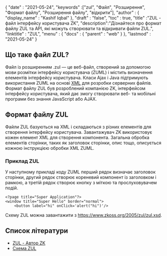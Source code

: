 {
  "date" : "2021-05-24",
  "keywords" :["zul", "Файл", "Розширення", "Формат файлу", "Розширення файлу", "відкрити"],
  "author" : {
    "display_name" : "Kashif Iqbal"
},
  "draft" : "false",
  "toc" : true,
  "title" :"ZUL - файл інтерфейсу користувача ZK",
  "description":"Дізнайтеся про формат файлу ZUL та API, які можуть створювати та відкривати файли ZUL.",
  "linktitle" : "ZUL",
  "menu" : {
    "docs" : {
      "parent" : "web"
}
},
  "lastmod" : "2021-05-24"
}

## Що таке файл ZUL?

Файл із розширенням .zul — це веб-файл, створений за допомогою мови розмітки інтерфейсу користувача (ZUML) і містить визначення елементів інтерфейсу користувача. Класи Ajax і Java підтримують використання ZUML на основі [XML](/uk/web/xml/) для розробки серверних файлів. Формат файлу ZUL був розроблений компанією ZK, інтерфейсом інтерфейсу користувача, який дає змогу створювати веб- та мобільні програми без знання JavaScript або AJAX.

## Формат файлу ZUL

Файли ZUL базуються на XML і складаються з різних елементів для створення інтерфейсу користувача. Завантажувач ZK використовує кожен елемент XML для створення компонента. Загальна обробка елементів сторінки, таких як заголовок сторінки, опис тощо, описується кожною інструкцією обробки XML ZUML.

### Приклад ZUL

У наступному прикладі коду ZUML перший рядок визначає заголовок сторінки, другий рядок створює кореневий компонент із заголовком і рамкою, а третій рядок створює кнопку з міткою та прослуховувачем подій.

```
<?page title="Super Application"?>
<window title="Super Hello" border="normal">
    <button label="hi" onClick='alert("hi")'/>
```
Схему ZUL можна завантажити з https://www.zkoss.org/2005/zul/zul.xsd.
## Список літератури

* [ZUL - Автор ZK](https://www.zkoss.org/wiki/ZK_Getting_Started/Tutorial)
* [Схема ZUL](https://www.zkoss.org/2005/zul/zul.xsd)

